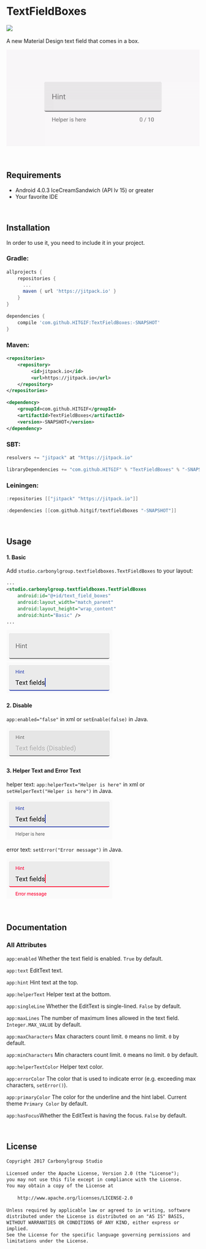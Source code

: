 # TextFieldBoxes
[![](https://jitpack.io/v/HITGIF/TextFieldBoxes.svg)](https://jitpack.io/#HITGIF/TextFieldBoxes)

A new Material Design text field that comes in a box.

![Animation](/images/tfb1.gif)

​
## Requirements
- Android 4.0.3 IceCreamSandwich (API lv 15) or greater
- Your favorite IDE

​
## Installation
In order to use it, you need to include it in your project.

### Gradle:
```groovy
allprojects {
    repositories {
      ...
      maven { url 'https://jitpack.io' }
    }
}
```
```groovy
dependencies {
    compile 'com.github.HITGIF:TextFieldBoxes:-SNAPSHOT'
}
```

### Maven:
```xml
<repositories>
    <repository>
         <id>jitpack.io</id>
         <url>https://jitpack.io</url>
    </repository>
</repositories>
```
```xml
<dependency>
    <groupId>com.github.HITGIF</groupId>
    <artifactId>TextFieldBoxes</artifactId>
    <version>-SNAPSHOT</version>
</dependency>
```

### SBT:
```scala
resolvers += "jitpack" at "https://jitpack.io"
```
```scala
libraryDependencies += "com.github.HITGIF" % "TextFieldBoxes" % "-SNAPSHOT"
```


### Leiningen:
```scala
:repositories [["jitpack" "https://jitpack.io"]]
```
```scala
:dependencies [[com.github.hitgif/textfieldboxes "-SNAPSHOT"]]	
```

​
## Usage

#### 1. Basic

Add `studio.carbonylgroup.textfieldboxes.TextFieldBoxes` to your layout:

```xml
...
<studio.carbonylgroup.textfieldboxes.TextFieldBoxes
    android:id="@+id/text_field_boxes"
    android:layout_width="match_parent"
    android:layout_height="wrap_content"
    android:hint="Basic" />
...
```

![](/images/hint.png)![](/images/input.png)

#### 2. Disable

`app:enabled="false"` in xml or `setEnable(false)` in Java.

![](/images/basic_disabled.png)

#### 3. Helper Text and Error Text

helper text: `app:helperText="Helper is here"` in xml or `setHelperText("Helper is here")` in Java.

![](/images/helper.png)

error text: `setError("Error message")` in Java.

![](/images/error.png)


​
## Documentation
### All Attributes

`app:enabled` Whether the text field is enabled. `True` by default.

`app:text` EditText text.

`app:hint` Hint text at the top.

`app:helperText` Helper text at the bottom.

`app:singleLine` Whether the EditText is single-lined. `False` by default.

`app:maxLines` The number of maximum lines allowed in the text field. `Integer.MAX_VALUE` by default.

`app:maxCharacters` Max characters count limit. `0` means no limit. `0` by default.

`app:minCharacters` Min characters count limit. `0` means no limit. `0` by default.

`app:helperTextColor` Helper text color.

`app:errorColor` The color that is used to indicate error (e.g. exceeding max characters, `setError()`).

`app:primaryColor` The color for the underline and the hint label. Current theme `Primary Color` by default.

`app:hasFocus`Whether the EditText is having the focus. `False` by default.

​
## License

    Copyright 2017 Carbonylgroup Studio

    Licensed under the Apache License, Version 2.0 (the "License");
    you may not use this file except in compliance with the License.
    You may obtain a copy of the License at

        http://www.apache.org/licenses/LICENSE-2.0

    Unless required by applicable law or agreed to in writing, software
    distributed under the License is distributed on an "AS IS" BASIS,
    WITHOUT WARRANTIES OR CONDITIONS OF ANY KIND, either express or implied.
    See the License for the specific language governing permissions and
    limitations under the License.
